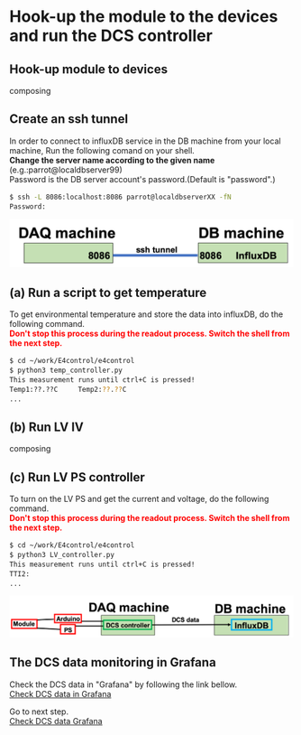 # Hook-up the module to the devices and run the DCS controller

## Hook-up module to devices
composing

## Create an ssh tunnel 
In order to connect to influxDB service in the DB machine from your local machine, Run the following comand on your shell.<br>
**Change the server name according to the given name** (e.g.:parrot@localdbserver99)<br> 
Password is the DB server account's password.(Default is "password".)

```bash
$ ssh -L 8086:localhost:8086 parrot@localdbserverXX -fN 
Password:
```
![ssh tunnel influxdb](images/sshtunnel_influxdb.png)

## (a) Run a script to get temperature
To get environmental temperature and store the data into influxDB, do the following command.<br>
<span style="color: red; ">**Don't stop this process during the readout process. Switch the shell from the next step.**</span>

```bash
$ cd ~/work/E4control/e4control
$ python3 temp_controller.py
This measurement runs until ctrl+C is pressed!
Temp1:??.??C     Temp2:??.??C
...
```

## (b) Run LV IV
composing


## (c) Run LV PS controller
To turn on the LV PS and get the current and voltage, do the following command.<br>
<span style="color: red; ">**Don't stop this process during the readout process. Switch the shell from the next step.**</span>
```bash
$ cd ~/work/E4control/e4control
$ python3 LV_controller.py
This measurement runs until ctrl+C is pressed!
TTI2:
...
```
![DCS system](images/demo_dcs_system.png)

## The DCS data monitoring in Grafana
Check the DCS data in "Grafana" by following the link bellow.<br>
[Check DCS data in Grafana](database_demonstration_grafana.md)<br>


Go to next step.<br>
[Check DCS data Grafana](database_demonstration_grafana.md)<br>


